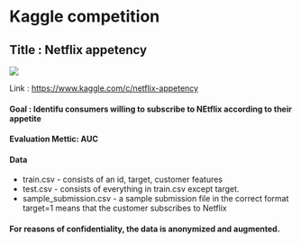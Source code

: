 # Kaggle competition

## Title : Netflix appetency

<img src='https://play-lh.googleusercontent.com/0rgPYj0GwZ6txpYZrzoMdhwzqg7vY6C9B-Ol7jlaz-Ox2rgpD4Tr82ZgDqkirrEohbGm'>

Link : https://www.kaggle.com/c/netflix-appetency


#### Goal : Identifu consumers willing to subscribe to NEtflix according to their appetite
    
#### Evaluation Mettic: AUC

#### Data

* train.csv - consists of an id, target, customer features
* test.csv - consists of everything in train.csv except target.
* sample_submission.csv - a sample submission file in the correct format target=1 means that the customer subscribes to Netflix

#### For reasons of confidentiality, the data is anonymized and augmented.
